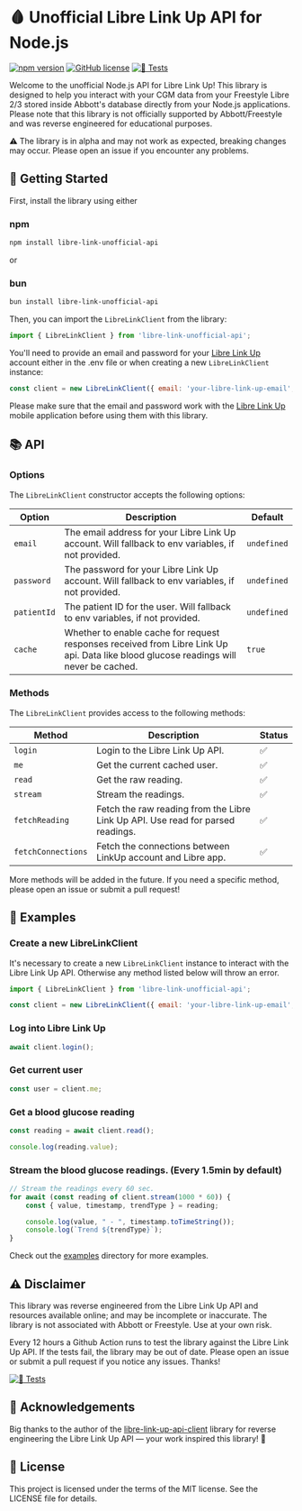 # 🩸 Unofficial Libre Link Up API for Node.js

[![npm version](https://badge.fury.io/js/libre-link-unofficial-api.svg)](https://www.npmjs.com/package/libre-link-unofficial-api)
[![GitHub license](https://img.shields.io/github/license/DRFR0ST/libre-link-unofficial-api)](https://github.com/DRFR0ST/libre-link-unofficial-api/blob/main/LICENSE)
[![🧪 Tests](https://github.com/DRFR0ST/libre-link-unofficial-api/actions/workflows/test.yml/badge.svg)](https://github.com/DRFR0ST/libre-link-unofficial-api/actions/workflows/test.yml)

Welcome to the unofficial Node.js API for Libre Link Up! This library is designed to help you interact with your CGM data from your Freestyle Libre 2/3 stored inside Abbott's database directly from your Node.js applications. Please note that this library is not officially supported by Abbott/Freestyle and was reverse engineered for educational purposes.

⚠️ The library is in alpha and may not work as expected, breaking changes may occur. Please open an issue if you encounter any problems.

## 🚀 Getting Started

First, install the library using either

### npm
```sh
npm install libre-link-unofficial-api
```

or

### bun
```sh
bun install libre-link-unofficial-api
```

Then, you can import the `LibreLinkClient` from the library:

```js
import { LibreLinkClient } from 'libre-link-unofficial-api';
```

You'll need to provide an email and password for your [Libre Link Up](https://librelinkup.com/) account either in the .env file or when creating a new `LibreLinkClient` instance:

```js
const client = new LibreLinkClient({ email: 'your-libre-link-up-email', password: 'your-libre-link-up-password' });
```

Please make sure that the email and password work with the [Libre Link Up](https://librelinkup.com/) mobile application before using them with this library.

## 📚 API

### Options
The `LibreLinkClient` constructor accepts the following options:

Option | Description | Default
--- | --- | ---
`email` | The email address for your Libre Link Up account. Will fallback to env variables, if not provided. | `undefined`
`password` | The password for your Libre Link Up account. Will fallback to env variables, if not provided. | `undefined`
`patientId` | The patient ID for the user. Will fallback to env variables, if not provided. | `undefined`
`cache` | Whether to enable cache for request responses received from Libre Link Up api. Data like blood glucose readings will never be cached. | `true`

### Methods
The `LibreLinkClient` provides access to the following methods:

Method | Description | Status
--- | --- | ---
`login` | Login to the Libre Link Up API. | ✅
`me` | Get the current cached user. | ✅
`read` | Get the raw reading. | ✅
`stream` | Stream the readings. | ✅
`fetchReading` | Fetch the raw reading from the Libre Link Up API. Use read for parsed readings. | ✅
`fetchConnections` | Fetch the connections between LinkUp account and Libre app. | ✅

More methods will be added in the future. If you need a specific method, please open an issue or submit a pull request!

## 📖 Examples

### Create a new LibreLinkClient
It's necessary to create a new `LibreLinkClient` instance to interact with the Libre Link Up API. Otherwise any method listed below will throw an error.
```js
import { LibreLinkClient } from 'libre-link-unofficial-api';

const client = new LibreLinkClient({ email: 'your-libre-link-up-email', password: 'your-libre-link-up-password' });
```

### Log into Libre Link Up
```js
await client.login();
```

### Get current user
```js
const user = client.me;
```

### Get a blood glucose reading
```js
const reading = await client.read();

console.log(reading.value);
```

### Stream the blood glucose readings. (Every 1.5min by default)
```js
// Stream the readings every 60 sec.
for await (const reading of client.stream(1000 * 60)) {
    const { value, timestamp, trendType } = reading;

    console.log(value, " - ", timestamp.toTimeString());
    console.log(`Trend ${trendType}`);
}
```

Check out the [examples](https://github.com/DRFR0ST/libre-link-unofficial-api/blob/main/example/index.ts) directory for more examples.

## ⚠️ Disclaimer
This library was reverse engineered from the Libre Link Up API and resources available online; and may be incomplete or inaccurate. The library is not associated with Abbott or Freestyle. Use at your own risk.

Every 12 hours a Github Action runs to test the library against the Libre Link Up API. If the tests fail, the library may be out of date. Please open an issue or submit a pull request if you notice any issues. Thanks!

[![🧪 Tests](https://github.com/DRFR0ST/libre-link-unofficial-api/actions/workflows/test.yml/badge.svg)](https://github.com/DRFR0ST/libre-link-unofficial-api/actions/workflows/test.yml)

## 🙏 Acknowledgements
Big thanks to the author of the [libre-link-up-api-client](https://github.com/DiaKEM/libre-link-up-api-client) library for reverse engineering the Libre Link Up API — your work inspired this library! 🚀

## 📝 License
This project is licensed under the terms of the MIT license. See the LICENSE file for details.
